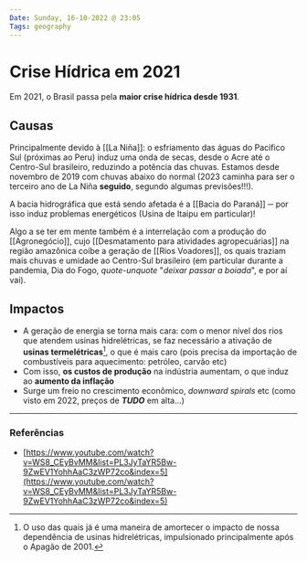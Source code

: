 ```yaml
---
Date: Sunday, 16-10-2022 @ 23:05
Tags: geography
---
```

# Crise Hídrica em 2021
Em 2021, o Brasil passa pela **maior crise hídrica desde 1931**. 

## Causas
Principalmente devido à [[La Niña]]: o esfriamento das águas do Pacífico Sul (próximas ao Peru) induz uma onda de secas, desde o Acre até o Centro-Sul brasileiro, reduzindo a potência das chuvas. Estamos desde novembro de 2019 com chuvas abaixo do normal (2023 caminha para ser o terceiro ano de La Niña **seguido**, segundo algumas previsões!!!). 

A bacia hidrográfica que está sendo afetada é a [[Bacia do Paraná]] ─ por isso induz problemas energéticos (Usina de Itaipu em particular)!

Algo a se ter em mente também é a interrelação com a produção do [[Agronegócio]], cujo [[Desmatamento para atividades agropecuárias]] na região amazônica coíbe a geração de [[Rios Voadores]], os quais traziam mais chuvas e umidade ao Centro-Sul brasileiro (em particular durante a pandemia, Dia do Fogo, *quote-unquote* "*deixar passar a boiada*", e por aí vai).

## Impactos
- A geração de energia se torna mais cara: com o menor nível dos rios que atendem usinas hidrelétricas, se faz necessário a ativação de **usinas termelétricas**[^1], o que é mais caro (pois precisa da importação de combustíveis para aquecimento: petróleo, carvão etc)
- Com isso, **os custos de produção** na indústria aumentam, o que induz ao **aumento da inflação**
- Surge um freio no crescimento econômico, *downward spirals* etc (como visto em 2022, preços de ***TUDO*** em alta...)

---
### Referências
- [https://www.youtube.com/watch?v=WS8_CEyBvMM&list=PL3JyTaYR5Bw-9ZwEV1YohhAaC3zWP72co&index=5](https://www.youtube.com/watch?v=WS8_CEyBvMM&list=PL3JyTaYR5Bw-9ZwEV1YohhAaC3zWP72co&index=5)

[^1]: O uso das quais já é uma maneira de amortecer o impacto de nossa dependência de usinas hidrelétricas, impulsionado principalmente após o Apagão de 2001.